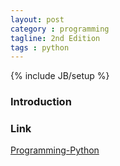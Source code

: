 ```yaml
---
layout: post
category : programming
tagline: 2nd Edition 
tags : python
---        
```

{% include JB/setup %}

### Introduction

### Link
<a target="_blank"  href="{{ BASE_PATH }}/books/Programming Python.html">Programming-Python</a>